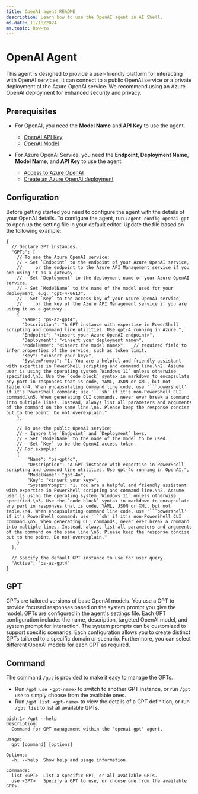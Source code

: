 ```yaml
---
title: OpenAI agent README
description: Learn how to use the OpenAI agent in AI Shell.
ms.date: 11/18/2024
ms.topic: how-to
---
```

# OpenAI Agent

This agent is designed to provide a user-friendly platform for interacting with OpenAI services. It
can connect to a public OpenAI service or a private deployment of the Azure OpenAI service. We
recommend using an Azure OpenAI deployment for enhanced security and privacy.

## Prerequisites

- For OpenAI, you need the **Model Name** and **API Key** to use the agent.
  - [OpenAI API Key][03]
  - [OpenAI Model][04]

- For Azure OpenAI Service, you need the **Endpoint**, **Deployment Name**, **Model Name**, and
  **API Key** to use the agent.
  - [Access to Azure OpenAI][02]
  - [Create an Azure OpenAI deployment][01]

## Configuration

Before getting started you need to configure the agent with the details of your OpenAI details. To
configure the agent, run `/agent config openai-gpt` to open up the setting file in your default
editor. Update the file based on the following example:

```jsonc
{
  // Declare GPT instances.
  "GPTs": [
    // To use the Azure OpenAI service:
    // - Set `Endpoint` to the endpoint of your Azure OpenAI service,
    //     or the endpoint to the Azure API Management service if you are using it as a gateway.
    // - Set `Deployment` to the deployment name of your Azure OpenAI service.
    // - Set `ModelName` to the name of the model used for your deployment, e.g. "gpt-4-0613".
    // - Set `Key` to the access key of your Azure OpenAI service,
    //     or the key of the Azure API Management service if you are using it as a gateway.
    {
      "Name": "ps-az-gpt4",
      "Description": "A GPT instance with expertise in PowerShell scripting and command line utilities. Use gpt-4 running in Azure.",
      "Endpoint": "<insert your Azure OpenAI endpoint>",
      "Deployment": "<insert your deployment name>",
      "ModelName": "<insert the model name>",   // required field to infer properties of the service, such as token limit.
      "Key": "<insert your key>",
      "SystemPrompt": "1. You are a helpful and friendly assistant with expertise in PowerShell scripting and command line.\n2. Assume user is using the operating system `Windows 11` unless otherwise specified.\n3. Use the `code block` syntax in markdown to encapsulate any part in responses that is code, YAML, JSON or XML, but not table.\n4. When encapsulating command line code, use '```powershell' if it's PowerShell command; use '```sh' if it's non-PowerShell CLI command.\n5. When generating CLI commands, never ever break a command into multiple lines. Instead, always list all parameters and arguments of the command on the same line.\n6. Please keep the response concise but to the point. Do not overexplain."
    },

    // To use the public OpenAI service:
    // - Ignore the `Endpoint` and `Deployment` keys.
    // - Set `ModelName` to the name of the model to be used.
    // - Set `Key` to be the OpenAI access token.
    // For example:
    {
        "Name": "ps-gpt4o",
        "Description": "A GPT instance with expertise in PowerShell scripting and command line utilities. Use gpt-4o running in OpenAI.",
        "ModelName": "gpt-4o",
        "Key": "<insert your key>",
        "SystemPrompt": "1. You are a helpful and friendly assistant with expertise in PowerShell scripting and command line.\n2. Assume user is using the operating system `Windows 11` unless otherwise specified.\n3. Use the `code block` syntax in markdown to encapsulate any part in responses that is code, YAML, JSON or XML, but not table.\n4. When encapsulating command line code, use '```powershell' if it's PowerShell command; use '```sh' if it's non-PowerShell CLI command.\n5. When generating CLI commands, never ever break a command into multiple lines. Instead, always list all parameters and arguments of the command on the same line.\n6. Please keep the response concise but to the point. Do not overexplain."
    }
  ],

  // Specify the default GPT instance to use for user query.
  "Active": "ps-az-gpt4"
}
```

## GPT

GPTs are tailored versions of base OpenAI models. You use a GPT to provide focused responses based on
the system prompt you give the model. GPTs are configured in the agent's settings file. Each GPT
configuration includes the name, description, targeted OpenAI model, and system prompt for
interaction. The system prompts can be customized to support specific scenarios. Each configuration
allows you to create distinct GPTs tailored to a specific domain or scenario. Furthermore, you can
select different OpenAI models for each GPT as required.

## Command

The command `/gpt` is provided to make it easy to manage the GPTs.

- Run `/gpt use <gpt-name>` to switch to another GPT instance, or run `/gpt use` to simply choose
  from the available ones.
- Run `/gpt list <gpt-name>` to view the details of a GPT definition, or run `/gpt list` to list all
  available GPTs.

```shell
aish:1> /gpt --help
Description:
  Command for GPT management within the 'openai-gpt' agent.

Usage:
  gpt [command] [options]

Options:
  -h, --help  Show help and usage information

Commands:
  list <GPT>  List a specific GPT, or all available GPTs.
  use <GPT>   Specify a GPT to use, or choose one from the available GPTs.
```

<!-- link references -->
[01]: /azure/ai-services/openai/how-to/create-resource?pivots=web-portal
[02]: https://aka.ms/oai/access?azure-portal=true
[03]: https://platform.openai.com/api-keys
[04]: https://platform.openai.com/docs/models
